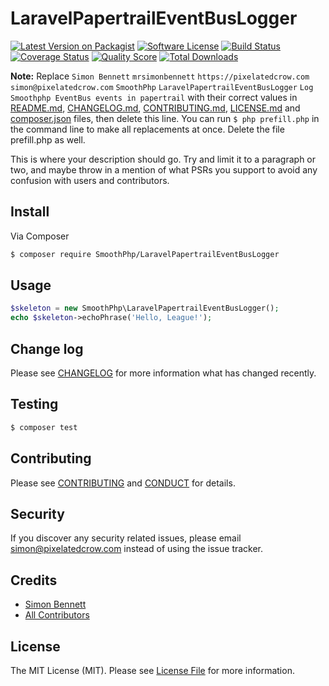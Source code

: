 # LaravelPapertrailEventBusLogger

[![Latest Version on Packagist][ico-version]][link-packagist]
[![Software License][ico-license]](LICENSE.md)
[![Build Status][ico-travis]][link-travis]
[![Coverage Status][ico-scrutinizer]][link-scrutinizer]
[![Quality Score][ico-code-quality]][link-code-quality]
[![Total Downloads][ico-downloads]][link-downloads]

**Note:** Replace ```Simon Bennett``` ```mrsimonbennett``` ```https://pixelatedcrow.com``` ```simon@pixelatedcrow.com``` ```SmoothPhp``` ```LaravelPapertrailEventBusLogger``` ```Log Smoothphp EventBus events in papertrail``` with their correct values in [README.md](README.md), [CHANGELOG.md](CHANGELOG.md), [CONTRIBUTING.md](CONTRIBUTING.md), [LICENSE.md](LICENSE.md) and [composer.json](composer.json) files, then delete this line. You can run `$ php prefill.php` in the command line to make all replacements at once. Delete the file prefill.php as well.

This is where your description should go. Try and limit it to a paragraph or two, and maybe throw in a mention of what
PSRs you support to avoid any confusion with users and contributors.

## Install

Via Composer

``` bash
$ composer require SmoothPhp/LaravelPapertrailEventBusLogger
```

## Usage

``` php
$skeleton = new SmoothPhp\LaravelPapertrailEventBusLogger();
echo $skeleton->echoPhrase('Hello, League!');
```

## Change log

Please see [CHANGELOG](CHANGELOG.md) for more information what has changed recently.

## Testing

``` bash
$ composer test
```

## Contributing

Please see [CONTRIBUTING](CONTRIBUTING.md) and [CONDUCT](CONDUCT.md) for details.

## Security

If you discover any security related issues, please email simon@pixelatedcrow.com instead of using the issue tracker.

## Credits

- [Simon Bennett][link-author]
- [All Contributors][link-contributors]

## License

The MIT License (MIT). Please see [License File](LICENSE.md) for more information.

[ico-version]: https://img.shields.io/packagist/v/SmoothPhp/LaravelPapertrailEventBusLogger.svg?style=flat-square
[ico-license]: https://img.shields.io/badge/license-MIT-brightgreen.svg?style=flat-square
[ico-travis]: https://img.shields.io/travis/SmoothPhp/LaravelPapertrailEventBusLogger/master.svg?style=flat-square
[ico-scrutinizer]: https://img.shields.io/scrutinizer/coverage/g/SmoothPhp/LaravelPapertrailEventBusLogger.svg?style=flat-square
[ico-code-quality]: https://img.shields.io/scrutinizer/g/SmoothPhp/LaravelPapertrailEventBusLogger.svg?style=flat-square
[ico-downloads]: https://img.shields.io/packagist/dt/SmoothPhp/LaravelPapertrailEventBusLogger.svg?style=flat-square

[link-packagist]: https://packagist.org/packages/SmoothPhp/LaravelPapertrailEventBusLogger
[link-travis]: https://travis-ci.org/SmoothPhp/LaravelPapertrailEventBusLogger
[link-scrutinizer]: https://scrutinizer-ci.com/g/SmoothPhp/LaravelPapertrailEventBusLogger/code-structure
[link-code-quality]: https://scrutinizer-ci.com/g/SmoothPhp/LaravelPapertrailEventBusLogger
[link-downloads]: https://packagist.org/packages/SmoothPhp/LaravelPapertrailEventBusLogger
[link-author]: https://github.com/mrsimonbennett
[link-contributors]: ../../contributors
